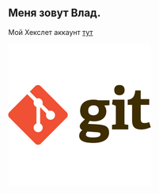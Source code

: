 ## Меня зовут Влад.

Мой Хекслет аккаунт <a href='https://ru.hexlet.io/u/vlad_japanese'>тут

<img src="https://raw.githubusercontent.com/github/explore/80688e429a7d4ef2fca1e82350fe8e3517d3494d/topics/git/git.png" alt='git'>
